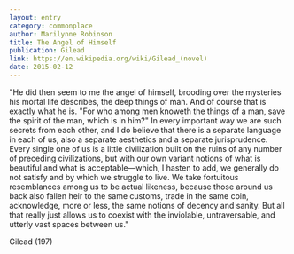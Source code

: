 ```yaml
---
layout: entry
category: commonplace
author: Marilynne Robinson
title: The Angel of Himself
publication: Gilead
link: https://en.wikipedia.org/wiki/Gilead_(novel)
date: 2015-02-12
---
```


"He did then seem to me the angel of himself, brooding over the mysteries his mortal life describes, the deep things of man. And of course that is exactly what he is. "For who among men knoweth the things of a man, save the spirit of the man, which is in him?" In every important way we are such secrets from each other, and I do believe that there is a separate language in each of us, also a separate aesthetics and a separate jurisprudence. Every single one of us is a little civilization built on the ruins of any number of preceding civilizations, but with our own variant notions of what is beautiful and what is acceptable—which, I hasten to add, we generally do not satisfy and by which we struggle to live. We take fortuitous resemblances among us to be actual likeness, because those around us back also fallen heir to the same customs, trade in the same coin, acknowledge, more or less, the same notions of decency and sanity. But all that really just allows us to coexist with the inviolable, untraversable, and utterly vast spaces between us."

Gilead (197)
